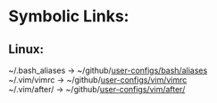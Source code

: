 # Symbolic Links:

## Linux:

~/.bash\_aliases &#8594; ~/github/[user-configs/bash/aliases](./bash/aliases)  
~/.vim/vimrc &#8594; ~/github/[user-configs/vim/vimrc](./vim/vimrc)  
~/.vim/after/ &#8594; ~/github/[user-configs/vim/after/](./vim/after/)
